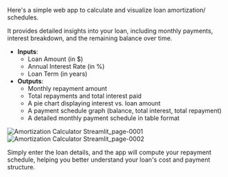 
Here's a simple web app to calculate and visualize loan amortization/ schedules.

It provides detailed insights into your loan, including monthly payments, interest breakdown, and the remaining balance over time.

- **Inputs**:
    - Loan Amount (in $)
    - Annual Interest Rate (in %)
    - Loan Term (in years)
- **Outputs**:
    - Monthly repayment amount
    - Total repayments and total interest paid
    - A pie chart displaying interest vs. loan amount
    - A payment schedule graph (balance, total interest, total repayment)
    - A detailed monthly payment schedule in table format


![Amortization Calculator Streamlit_page-0001](https://github.com/user-attachments/assets/ff3547bf-76c8-4760-b543-df524a428d53)
![Amortization Calculator Streamlit_page-0002](https://github.com/user-attachments/assets/83710d94-18f1-412b-9158-64b3181c6c5b)

Simply enter the loan details, and the app will compute your repayment schedule, helping you better understand your loan's cost and payment structure.
